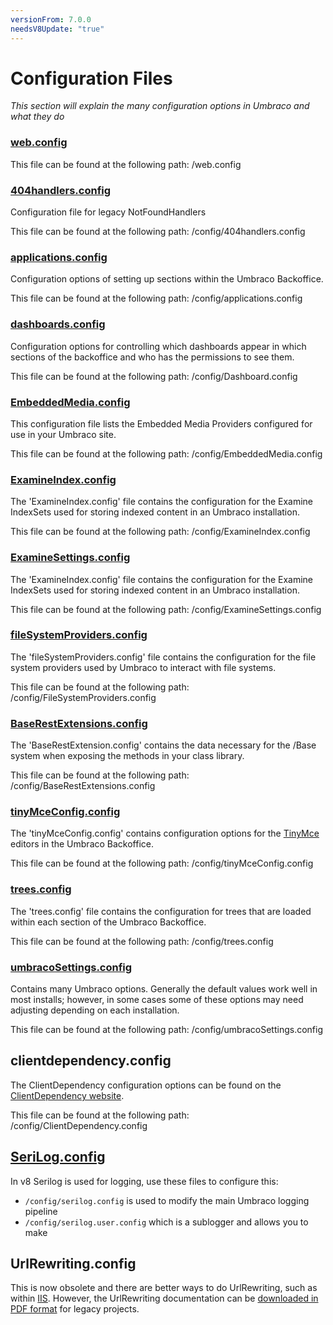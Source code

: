 ```yaml
---
versionFrom: 7.0.0
needsV8Update: "true"
---
```


# Configuration Files

_This section will explain the many configuration options in Umbraco and what they do_

### [web.config](webconfig/index.md)
This file can be found at the following path: /web.config

### [404handlers.config](404handlers/index.md)
Configuration file for legacy NotFoundHandlers

This file can be found at the following path: /config/404handlers.config

### [applications.config](applications/index.md)
Configuration options of setting up sections within the Umbraco Backoffice.

This file can be found at the following path: /config/applications.config

### [dashboards.config](dashboard/index.md)
Configuration options for controlling which dashboards appear in which sections of the backoffice and who has the permissions to see them.

This file can be found at the following path: /config/Dashboard.config


### [EmbeddedMedia.config](EmbeddedMedia/index.md)
This configuration file lists the Embedded Media Providers configured for use in your Umbraco site.

This file can be found at the following path: /config/EmbeddedMedia.config

### [ExamineIndex.config](ExamineIndex/index.md)
The 'ExamineIndex.config' file contains the configuration for the Examine IndexSets used for storing indexed content in an Umbraco installation.

This file can be found at the following path: /config/ExamineIndex.config

### [ExamineSettings.config](ExamineIndex/index.md)
The 'ExamineIndex.config' file contains the configuration for the Examine IndexSets used for storing indexed content in an Umbraco installation.

This file can be found at the following path: /config/ExamineSettings.config

### [fileSystemProviders.config](fileSystemProviders/index.md)
The 'fileSystemProviders.config' file contains the configuration for the file system providers used by Umbraco to interact with file systems.

This file can be found at the following path: /config/FileSystemProviders.config


### [BaseRestExtensions.config](BaseRestExtensions/index.md)
The 'BaseRestExtension.config' contains the data necessary for the /Base system when exposing the methods in your class library.

This file can be found at the following path: /config/BaseRestExtensions.config

### [tinyMceConfig.config](tinyMceConfig/index.md)
The 'tinyMceConfig.config' contains configuration options for the [TinyMce](https://www.tinymce.com/) editors in the Umbraco Backoffice. 

This file can be found at the following path: /config/tinyMceConfig.config

### [trees.config](trees/index.md)
The 'trees.config' file contains the configuration for trees that are loaded within each section of the Umbraco Backoffice.

This file can be found at the following path: /config/trees.config

### [umbracoSettings.config](umbracoSettings/index.md)

Contains many Umbraco options. Generally the default values work well in most installs; however, in some cases some of these options may need adjusting depending on each installation.

This file can be found at the following path: /config/umbracoSettings.config

## clientdependency.config

The ClientDependency configuration options can be found on the [ClientDependency website](https://github.com/Shandem/ClientDependency/wiki/Configuration).

This file can be found at the following path: /config/ClientDependency.config

## [SeriLog.config](Serilog/index.md)

In v8 Serilog is used for logging, use these files to configure this:

* `/config/serilog.config` is used to modify the main Umbraco logging pipeline
* `/config/serilog.user.config` which is a sublogger and allows you to make 



## UrlRewriting.config

This is now obsolete and there are better ways to do UrlRewriting, such as within [IIS](https://docs.microsoft.com/en-us/iis/extensions/url-rewrite-module/creating-rewrite-rules-for-the-url-rewrite-module). However, the UrlRewriting documentation can be [downloaded in PDF format](https://github.com/aspnetde/UrlRewritingNet/blob/master/docs/UrlRewritingNet20_English.pdf) for legacy projects.
